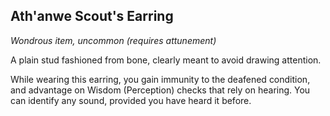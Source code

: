 ## Ath'anwe Scout's Earring
*Wondrous item, uncommon (requires attunement)*

A plain stud fashioned from bone, clearly meant to avoid drawing attention.

While wearing this earring, you gain immunity to the deafened condition, and advantage on Wisdom (Perception) checks that rely on hearing. You can identify any sound, provided you have heard it before.
